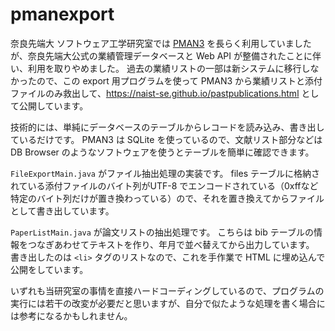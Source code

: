 # pmanexport

奈良先端大 ソフトウェア工学研究室では [PMAN3](https://se.is.kit.ac.jp/~o-mizuno/ja/pman3/) を長らく利用していましたが、奈良先端大公式の業績管理データベースと Web API が整備されたことに伴い、利用を取りやめました。
過去の業績リストの一部は新システムに移行しなかったので、この export 用プログラムを使って PMAN3 から業績リストと添付ファイルのみ救出して、https://naist-se.github.io/pastpublications.html として公開しています。

技術的には、単純にデータベースのテーブルからレコードを読み込み、書き出しているだけです。
PMAN3 は SQLite を使っているので、文献リスト部分などは DB Browser のようなソフトウェアを使うとテーブルを簡単に確認できます。

`FileExportMain.java` がファイル抽出処理の実装です。
files テーブルに格納されている添付ファイルのバイト列がUTF-8 でエンコードされている（0xffなど特定のバイト列だけが置き換わっている）ので、それを置き換えてからファイルとして書き出しています。

`PaperListMain.java` が論文リストの抽出処理です。
こちらは bib テーブルの情報をつなぎあわせてテキストを作り、年月で並べ替えてから出力しています。
書き出したのは `<li>` タグのリストなので、これを手作業で HTML に埋め込んで公開をしています。

いずれも当研究室の事情を直接ハードコーディングしているので、プログラムの実行には若干の改変が必要だと思いますが、自分で似たような処理を書く場合には参考になるかもしれません。
